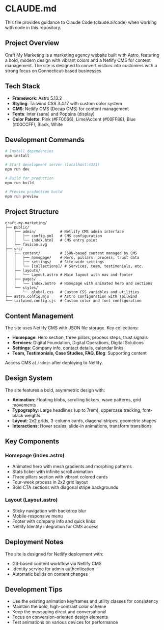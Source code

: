 # CLAUDE.md

This file provides guidance to Claude Code (claude.ai/code) when working with code in this repository.

## Project Overview

Craft My Marketing is a marketing agency website built with Astro, featuring a bold, modern design with vibrant colors and a Netlify CMS for content management. The site is designed to convert visitors into customers with a strong focus on Connecticut-based businesses.

## Tech Stack

- **Framework**: Astro 5.13.2
- **Styling**: Tailwind CSS 3.4.17 with custom color system
- **CMS**: Netlify CMS (Decap CMS) for content management
- **Fonts**: Inter (sans) and Poppins (display)
- **Color Palette**: Pink (#FF0066), Lime/Accent (#00FF88), Blue (#00CCFF), Black, White

## Development Commands

```bash
# Install dependencies
npm install

# Start development server (localhost:4321)
npm run dev

# Build for production
npm run build

# Preview production build
npm run preview
```

## Project Structure

```
craft-my-marketing/
├── public/
│   ├── admin/           # Netlify CMS admin interface
│   │   ├── config.yml   # CMS configuration
│   │   └── index.html   # CMS entry point
│   └── favicon.svg
├── src/
│   ├── content/         # JSON-based content managed by CMS
│   │   ├── homepage/    # Hero, pillars, process, trust data
│   │   ├── settings/    # Site-wide settings
│   │   └── [collections]/ # Services, team, testimonials, etc.
│   ├── layouts/
│   │   └── Layout.astro # Main layout with nav and footer
│   ├── pages/
│   │   └── index.astro  # Homepage with animated hero and sections
│   └── styles/
│       └── global.css   # Custom CSS variables and utilities
├── astro.config.mjs     # Astro configuration with Tailwind
└── tailwind.config.cjs  # Custom color and font configuration
```

## Content Management

The site uses Netlify CMS with JSON file storage. Key collections:

- **Homepage**: Hero section, three pillars, process steps, trust signals
- **Services**: Digital Foundation, Digital Operations, Digital Solutions
- **Settings**: Company info, contact details, calendar links
- **Team, Testimonials, Case Studies, FAQ, Blog**: Supporting content

Access CMS at `/admin` after deploying to Netlify.

## Design System

The site features a bold, asymmetric design with:

- **Animation**: Floating blobs, scrolling tickers, wave patterns, grid movements
- **Typography**: Large headlines (up to 7rem), uppercase tracking, font-black weights
- **Layout**: 2x2 grids, 3-column cards, diagonal stripes, geometric shapes
- **Interactions**: Hover scales, slide-in animations, transform transitions

## Key Components

### Homepage (index.astro)
- Animated hero with mesh gradients and morphing patterns
- Stats ticker with infinite scroll animation
- Three pillars section with vibrant colored cards
- Four-week process in 2x2 grid layout
- Bold CTA sections with diagonal stripe backgrounds

### Layout (Layout.astro)
- Sticky navigation with backdrop blur
- Mobile-responsive menu
- Footer with company info and quick links
- Netlify Identity integration for CMS access

## Deployment Notes

The site is designed for Netlify deployment with:
- Git-based content workflow via Netlify CMS
- Identity service for admin authentication
- Automatic builds on content changes

## Development Tips

- Use the existing animation keyframes and utility classes for consistency
- Maintain the bold, high-contrast color scheme
- Keep the messaging direct and conversational
- Focus on conversion-oriented design elements
- Test animations on various devices for performance
